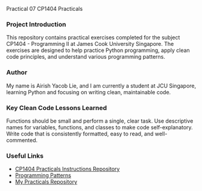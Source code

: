 Practical 07
CP1404 Practicals

### Project Introduction

This repository contains practical exercises completed for the subject CP1404 - Programming II at James Cook University Singapore. The exercises are designed to help practice Python programming, apply clean code principles, and understand various programming patterns.

### Author

My name is Airish Yacob Lie, and I am currently a student at JCU Singapore, learning Python and focusing on writing clean, maintainable code.

### Key Clean Code Lessons Learned

Functions should be small and perform a single, clear task.
Use descriptive names for variables, functions, and classes to make code self-explanatory.
Write code that is consistently formatted, easy to read, and well-commented.

### Useful Links
- [CP1404 Practicals Instructions Repository](https://github.com/CP1404/Practicals)  
- [Programming Patterns](https://github.com/CP1404/Starter/wiki/Programming-Patterns)  
- [My Practicals Repository](https://github.com/airishlie/cp1404practicals)  

